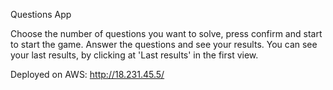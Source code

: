 Questions App

Choose the number of questions you want to solve, press confirm and start to start the game. Answer the questions and see your results. You can see your last results, by clicking at 'Last results' in the first view.

Deployed on AWS: http://18.231.45.5/
